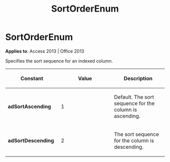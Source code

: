 ﻿---
title: SortOrderEnum
TOCTitle: SortOrderEnum
ms:assetid: 65a1f984-3ce4-f434-8c20-33162517ecba
ms:mtpsurl: https://msdn.microsoft.com/en-us/library/JJ249393(v=office.15)
ms:contentKeyID: 48545327
ms.date: 09/18/2015
mtps_version: v=office.15
---

# SortOrderEnum


**Applies to**: Access 2013 | Office 2013

Specifies the sort sequence for an indexed column.

<table>
<colgroup>
<col style="width: 33%" />
<col style="width: 33%" />
<col style="width: 33%" />
</colgroup>
<thead>
<tr class="header">
<th><p>Constant</p></th>
<th><p>Value</p></th>
<th><p>Description</p></th>
</tr>
</thead>
<tbody>
<tr class="odd">
<td><p><strong>adSortAscending</strong></p></td>
<td><p>1</p></td>
<td><p>Default. The sort sequence for the column is ascending.</p></td>
</tr>
<tr class="even">
<td><p><strong>adSortDescending</strong></p></td>
<td><p>2</p></td>
<td><p>The sort sequence for the column is descending.</p></td>
</tr>
</tbody>
</table>

